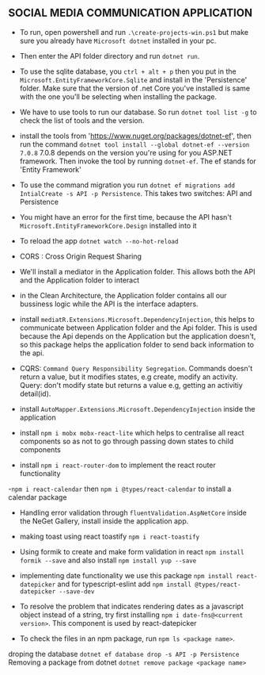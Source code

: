 ## SOCIAL MEDIA COMMUNICATION APPLICATION

- To run, open powershell and run `.\create-projects-win.ps1` but make sure you already have `Microsoft dotnet` installed in your pc.
- Then enter the API folder directory and run `dotnet run`.
- To use the sqlite database, you `ctrl + alt + p` then you put in the `Microsoft.EntityFrameworkCore.Sqlite` and install in the 'Persistence' folder. Make sure that the version of .net Core you've installed is same with the one you'll be selecting when installing the package.
- We have to use tools to run our database. So run `dotnet tool list -g` to check the list of tools and the version.
- install the tools from 'https://www.nuget.org/packages/dotnet-ef', then run the command `dotnet tool install --global dotnet-ef --version 7.0.8` 7.0.8 depends on the version you're using for you ASP.NET framework. Then invoke the tool by running `dotnet-ef`. The ef stands for 'Entity Framework'

- To use the command migration you run `dotnet ef migrations add IntialCreate -s API -p Persistence`. This takes two switches: API and Persistence

- You might have an error for the first time, because the API hasn't `Microsoft.EntityFrameworkCore.Design` installed into it
- To reload the app `dotnet watch --no-hot-reload`
- CORS : Cross Origin Request Sharing
- We'll install a mediator in the Application folder. This allows both the API and the Application folder to interact
- in the Clean Architecture, the Application folder contains all our bussiness logic while the API is the interface adapters.
- install `mediatR.Extensions.Microsoft.DependencyInjection`, this helps to communicate between Application folder and the Api folder. This is used because the Api depends on the Application but the application doesn't, so this package helps the application folder to send back information to the api.
- CQRS: `Command Query Responsibility Segregation`. Commands doesn't return a value, but it modifies states, e.g create, modify an activity. Query: don't modify state but returns a value e.g, getting an activitiy detail(id).
- install `AutoMapper.Extensions.Microsoft.DependencyInjection` inside the application
- install `npm i mobx mobx-react-lite` which helps to centralise all react components so as not to go through passing down states to child components

- install `npm i react-router-dom` to implement the react router functionality

-`npm i react-calendar` then `npm i @types/react-calendar` to install a calendar package

- Handling error validation through `fluentValidation.AspNetCore` inside the NeGet Gallery, install inside the application app.

- making toast using react toastify `npm i react-toastify`

- Using formik to create and make form validation in react `npm install formik --save` and also install `npm install yup --save`

- implementing date functionality we use this package `npm install react-datepicker` and for typescript-eslint add `npm install @types/react-datepicker --save-dev`

- To resolve the problem that indicates rendering dates as a javascript object instead of a string, try first installing `npm i date-fns@<current version>`. This component is used by react-datepicker
- To check the files in an npm package, run `npm ls <package name>`.



droping the database  `dotnet ef database drop -s API -p Persistence`
Removing a package from dotnet `dotnet remove package <package name>`